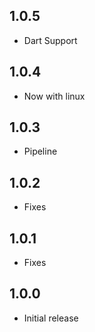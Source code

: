 ## 1.0.5

* Dart Support

## 1.0.4

* Now with linux

## 1.0.3

* Pipeline

## 1.0.2

* Fixes

## 1.0.1

* Fixes

## 1.0.0

* Initial release
